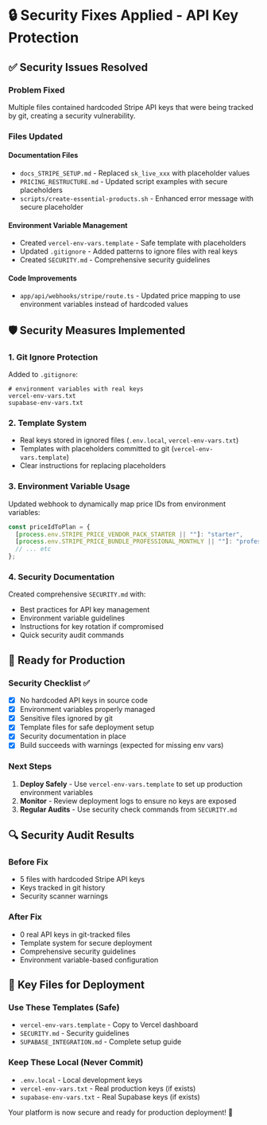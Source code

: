 # 🔒 Security Fixes Applied - API Key Protection

## ✅ Security Issues Resolved

### Problem Fixed
Multiple files contained hardcoded Stripe API keys that were being tracked by git, creating a security vulnerability.

### Files Updated

#### Documentation Files
- `docs_STRIPE_SETUP.md` - Replaced `sk_live_xxx` with placeholder values
- `PRICING_RESTRUCTURE.md` - Updated script examples with secure placeholders
- `scripts/create-essential-products.sh` - Enhanced error message with secure placeholder

#### Environment Variable Management
- Created `vercel-env-vars.template` - Safe template with placeholders
- Updated `.gitignore` - Added patterns to ignore files with real keys
- Created `SECURITY.md` - Comprehensive security guidelines

#### Code Improvements
- `app/api/webhooks/stripe/route.ts` - Updated price mapping to use environment variables instead of hardcoded values

## 🛡️ Security Measures Implemented

### 1. Git Ignore Protection
Added to `.gitignore`:
```
# environment variables with real keys
vercel-env-vars.txt
supabase-env-vars.txt
```

### 2. Template System
- Real keys stored in ignored files (`.env.local`, `vercel-env-vars.txt`)
- Templates with placeholders committed to git (`vercel-env-vars.template`)
- Clear instructions for replacing placeholders

### 3. Environment Variable Usage
Updated webhook to dynamically map price IDs from environment variables:
```typescript
const priceIdToPlan = {
  [process.env.STRIPE_PRICE_VENDOR_PACK_STARTER || ""]: "starter",
  [process.env.STRIPE_PRICE_BUNDLE_PROFESSIONAL_MONTHLY || ""]: "professional",
  // ... etc
};
```

### 4. Security Documentation
Created comprehensive `SECURITY.md` with:
- Best practices for API key management
- Environment variable guidelines
- Instructions for key rotation if compromised
- Quick security audit commands

## 🚀 Ready for Production

### Security Checklist ✅
- [x] No hardcoded API keys in source code
- [x] Environment variables properly managed
- [x] Sensitive files ignored by git
- [x] Template files for safe deployment setup
- [x] Security documentation in place
- [x] Build succeeds with warnings (expected for missing env vars)

### Next Steps
1. **Deploy Safely** - Use `vercel-env-vars.template` to set up production environment variables
2. **Monitor** - Review deployment logs to ensure no keys are exposed
3. **Regular Audits** - Use security check commands from `SECURITY.md`

## 🔍 Security Audit Results

### Before Fix
- 5 files with hardcoded Stripe API keys
- Keys tracked in git history
- Security scanner warnings

### After Fix  
- 0 real API keys in git-tracked files
- Template system for secure deployment
- Comprehensive security guidelines
- Environment variable-based configuration

## 📝 Key Files for Deployment

### Use These Templates (Safe)
- `vercel-env-vars.template` - Copy to Vercel dashboard
- `SECURITY.md` - Security guidelines
- `SUPABASE_INTEGRATION.md` - Complete setup guide

### Keep These Local (Never Commit)
- `.env.local` - Local development keys
- `vercel-env-vars.txt` - Real production keys (if exists)
- `supabase-env-vars.txt` - Real Supabase keys (if exists)

Your platform is now secure and ready for production deployment! 🎉
